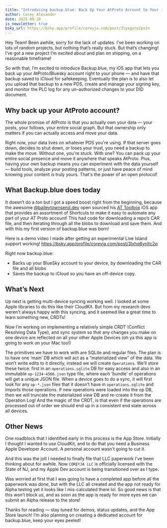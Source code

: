 ```yaml
---
title: "Introducing backup.blue: Back Up Your AtProto Account to Your iPhone (or Mac)"
author: Corey Alexander
date: 2025-09-16
is_newsletter: true
bsky_url: https://bsky.app/profile/coreyja.com/post/3lyxgzno2ps2n
---
```


Hey Team! Been awhile, sorry for the lack of updates. I’ve been working on lots of random projects, but nothing that’s really stuck. But that’s changing! I’ve got a new project I’m excited about and plan on shipping, on a reasonable timeframe!

So with that, I’m excited to introduce Backup.blue, my iOS app that lets you back up your AtProto/Bluesky account right to your phone — and have that backup saved to iCloud for safekeeping. Eventually the plan is to also let you upload that backup to a new PDS, create and manage your signing key, and monitor the PLC log for any un-authorized changes to your DID document.

## Why back up your AtProto account?

The whole promise of AtProto is that you actually own your data — your posts, your follows, your entire social graph. But that ownership only matters if you can actually access and move your data.

Right now, your data lives on whatever PDS you're using. If that server goes down, decides to shut down, or loses your trust, you need a backup to make the move.
Without one, you're stuck. With one? You can pack up your entire social presence and move it anywhere that speaks AtProto.
Plus, having your own backup means you can experiment with the data yourself — build tools, analyze your posting patterns, or just have peace of mind knowing your content is truly yours. That's the power of an open protocol!

## What Backup.blue does today

It doesn’t do a _ton_ but I got a speed boost right from the beginning, because the awesome [@baileytownsend.dev](https://bsky.app/profile/baileytownsend.dev) open sourced his [AT Toolbox](https://tangled.sh/@baileytownsend.dev/at_toolbox) iOS app that provides an assortment of Shortcuts to make it easy to automate any part of your AT Proto account!
This had code for downloading a repo’s CAR file, and then iterating through all the blobs to download and save them.
And with this my first version of backup.blue was born!

Here is a demo video I made after getting an experimental Live Island support working!
https://bsky.app/profile/coreyja.com/post/3lxhq6ynltc2q

Right now backup.blue:

- Backs up your BlueSky account to your device, by downloading the CAR file and all blobs
- Saves the backup to iCloud so you have an off-device copy.

## What’s Next

Up next is getting multi-device syncing working well. I looked at some Apple libraries to do this like their CloudKit. But from my research devs weren’t always happy with this syncing, and it seemed like a great time to learn something new, CRDTs!

Now I’m working on implementing a relatively simple CRDT (Conflict Resolving Data Type), and sync system so that any changes you make on one device are reflected on all your other Apple Devices (oh ya this app is going to work on your Mac too!)

The primitives we have to work with are SQLite and regular files.
The plan is to have one ‘main’ DB which will act as a “materialized view” of the data. We won’t write edits to it directly, instead we will create `Operations`. We’ll store these twice: first in an `operations.sqlite` DB for easy access and also in an immutable `op-1234-4566.json` type file, where each ‘bundle’ of operations will get a unique JSON file.
When a device goes to do a sync, it will first look for any `op-*.json` files that it doesn’t have in `operations.sqlite` and imports those operations. If new operations were loaded into the op DB, then we will truncate the materialized view DB and re-create it from the Operation Log! And the magic of the CRDT, is that even if the operations are processed out of order we should end up in a consistent end state across all devices.

## Other News

One roadblock that I identified early in this process is the App Store. Initially I thought I wanted to use CloudKit, and to do that you need a Business Apple Developer Account. A personal account wasn’t going to cut it.

And this was the jolt I needed to finally file that LLC paperwork I’ve been thinking about for awhile. Now `COREYJA LLC` is officially licensed with the State of NJ, and my Apple Dev account is being transitioned over as I type.

Was worried at first that I was going to have a completed app before all the paperwork was done, but with the LLC all created and the app not ready for Alpha testing yet it looks like I mis-calculated there lol. So good news is that this won’t block us, and as soon as the app is ready for more eyes we can submit an Alpha release to the store!

Thanks for reading — stay tuned for demos, status updates, and the App Store launch! I’m also planning on creating a dedicated account for backup.blue, keep your eyes peeled!
